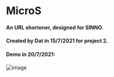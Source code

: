 # MicroS
#### An URL shortener, designed for SINNO.
#### Created by Dat in 15/7/2021 for project 2.
#### Demo in 20/7/2021:
![image](https://user-images.githubusercontent.com/69025561/126324858-1e9c9b9f-4761-467b-83bb-078e33c37e31.png)
